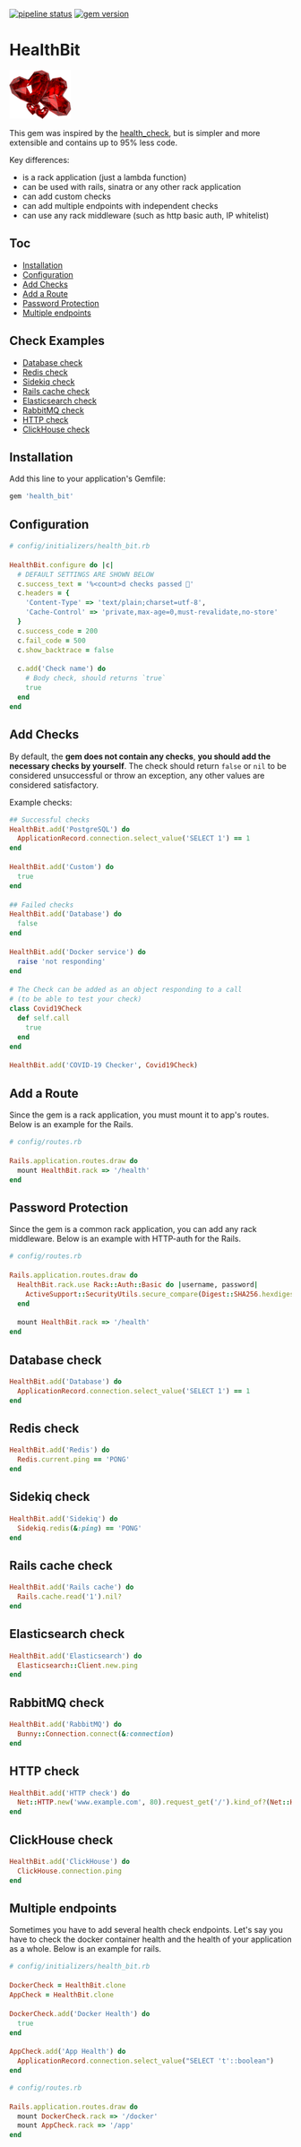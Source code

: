 [![pipeline status](https://travis-ci.com/shlima/health_bit.svg?branch=master)](https://travis-ci.com/shlima/health_bit) 
[![gem version](https://badge.fury.io/rb/health_bit.svg)](https://rubygems.org/gems/health_bit)

# HealthBit

![](./doc/logo.png?sanitize=true)

This gem was inspired by the [health_check](https://github.com/ianheggie/health_check), but is simpler and more 
extensible and contains up to 95% less code.

Key differences:
* is a rack application (just a lambda function)
* can be used with rails, sinatra or any other rack application
* can add custom checks
* can add multiple endpoints with independent checks
* can use any rack middleware (such as http basic auth, IP whitelist)

## Toc

* [Installation](#installation)
* [Configuration](#configuration)
* [Add Checks](#add-checks)
* [Add a Route](#add-a-route)
* [Password Protection](#password-protection)
* [Multiple endpoints](#multiple-endpoints)

## Check Examples

* [Database check](#database-check)
* [Redis check](#redis-check)
* [Sidekiq check](#sidekiq-check)
* [Rails cache check](#rails-cache-check)
* [Elasticsearch check](#elasticsearch-check)
* [RabbitMQ check](#rabbitmq-check)
* [HTTP check](#http-check)
* [ClickHouse check](#clickhouse-check)

## Installation
    
Add this line to your application's Gemfile:

```ruby
gem 'health_bit'
```

## Configuration

```ruby
# config/initializers/health_bit.rb

HealthBit.configure do |c|
  # DEFAULT SETTINGS ARE SHOWN BELOW
  c.success_text = '%<count>d checks passed 🎉'
  c.headers = { 
    'Content-Type' => 'text/plain;charset=utf-8', 
    'Cache-Control' => 'private,max-age=0,must-revalidate,no-store' 
  }
  c.success_code = 200
  c.fail_code = 500
  c.show_backtrace = false

  c.add('Check name') do
    # Body check, should returns `true` 
    true
  end
end
```
        
## Add Checks

By default, the **gem does not contain any checks**, **you should add the 
necessary checks by yourself**. The check should return `false` or `nil` 
to be considered unsuccessful or throw an exception, any other 
values are considered satisfactory.

Example checks:

```ruby
## Successful checks
HealthBit.add('PostgreSQL') do
  ApplicationRecord.connection.select_value('SELECT 1') == 1
end

HealthBit.add('Custom') do
  true
end

## Failed checks
HealthBit.add('Database') do
  false
end

HealthBit.add('Docker service') do
  raise 'not responding'
end

# The Check can be added as an object responding to a call
# (to be able to test your check)
class Covid19Check 
  def self.call
    true 
  end
end

HealthBit.add('COVID-19 Checker', Covid19Check)
```

## Add a Route

Since the gem is a rack application, you must mount it to app's 
routes. Below is an example for the Rails.

```ruby
# config/routes.rb

Rails.application.routes.draw do
  mount HealthBit.rack => '/health'
end
```

## Password Protection

Since the gem is a common rack application, you can add any rack
middleware. Below is an example with HTTP-auth for the Rails.

```ruby
# config/routes.rb

Rails.application.routes.draw do
  HealthBit.rack.use Rack::Auth::Basic do |username, password|
    ActiveSupport::SecurityUtils.secure_compare(Digest::SHA256.hexdigest(username), ::Digest::SHA256.hexdigest('user')) & ActiveSupport::SecurityUtils.secure_compare(Digest::SHA256.hexdigest(password), ::Digest::SHA256.hexdigest('password'))
  end
  
  mount HealthBit.rack => '/health'
end
```

## Database check

```ruby
HealthBit.add('Database') do
  ApplicationRecord.connection.select_value('SELECT 1') == 1
end
```

## Redis check

```ruby
HealthBit.add('Redis') do
  Redis.current.ping == 'PONG'
end
```

## Sidekiq check

```ruby
HealthBit.add('Sidekiq') do
  Sidekiq.redis(&:ping) == 'PONG'
end
```

## Rails cache check

```ruby
HealthBit.add('Rails cache') do
  Rails.cache.read('1').nil?
end
```

## Elasticsearch check

```ruby
HealthBit.add('Elasticsearch') do
  Elasticsearch::Client.new.ping
end
```

## RabbitMQ check

```ruby
HealthBit.add('RabbitMQ') do
  Bunny::Connection.connect(&:connection)
end
```

## HTTP check

```ruby
HealthBit.add('HTTP check') do
  Net::HTTP.new('www.example.com', 80).request_get('/').kind_of?(Net::HTTPSuccess)
end
```

## ClickHouse check

```ruby
HealthBit.add('ClickHouse') do
  ClickHouse.connection.ping
end
```

## Multiple endpoints

Sometimes you have to add several health check endpoints. Let's say 
you have to check the docker container health and the health 
of your application as a whole. Below is an example for rails.

```ruby
# config/initializers/health_bit.rb

DockerCheck = HealthBit.clone
AppCheck = HealthBit.clone

DockerCheck.add('Docker Health') do
  true
end

AppCheck.add('App Health') do
  ApplicationRecord.connection.select_value("SELECT 't'::boolean")
end
```

```ruby
# config/routes.rb

Rails.application.routes.draw do
  mount DockerCheck.rack => '/docker'
  mount AppCheck.rack => '/app'
end
```
